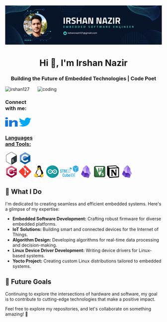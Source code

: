 ![logo](https://github.com/IRSHAN127/IRSHAN127/blob/main/Blue%20Minimalist%20Profesional%20Personal%20Linkedln%20Banner.png)
<h1 align="center">Hi 👋, I'm Irshan Nazir</h1>
<h3 align="center">Building the Future of Embedded Technologies | Code Poet</h3>

<img align="right" alt="coding" height="240" width="400" src="https://user-images.githubusercontent.com/55389276/140866485-8fb1c876-9a8f-4d6a-98dc-08c4981eaf70.gif">

<p align="left"> <img src="https://komarev.com/ghpvc/?username=irshan127&label=Profile%20views&color=0e75b6&style=flat" alt="irshan127" /> </p>
<h3 align="left">Connect with me:</h3>
<p align="left">
<a href="https://www.linkedin.com/in/irshan127/" target="blank"><img align="center" src="linkedin.svg" alt="https://www.linkedin.com/in/irshan127/" height="30" width="40" /></a> <a href="https://twitter.com/Irshan_127" target="blank"><img align="center" src="twitter.svg" alt="https://twitter.com/irshan_127" height="35" width="40" />
</p>


<h3 align="left">Languages and Tools:</h3>
<p align="left"> <a href="https://www.gnu.org/software/bash/" target="blank"> <img src="Bash.svg" alt="bash" width="40" height="40"/></a> <a href="https://en.wikipedia.org/wiki/C_(programming_language)" target="blank"> <img src="c.svg" alt="c" width="40" height="40"/></a> 
<a href="https://en.wikipedia.org/wiki/C%2B%2B" target="blank"> <img src="c++.svg" alt="cplusplus" width="40" height="40"/></a> <a href="https://git-scm.com/" target="blank"> <img src="git.svg" alt="git" width="40" height="40"/></a>  <a href="https://www.linux.org/" target="blank"> <img  src="linux.svg" alt="linux" width="40" height="40"/></a> <a href="https://www.arduino.cc/" target="blank"> <img src="arduino.svg" alt="arduino" width="40" height="40"/></a> 
<a href="https://www.st.com/en/development-tools/stm32cubeide.html" target="blank"> <img src="stm32.png" alt="STMCubeIDE" width="60" height="40"/></a> <a href="https://www.segger.com/products/development-tools/systemview/" target="blank"> <img src="Obsidian.png" alt="obsidian" width="40" height="40"/></a> </a> <a href="https://www.keil.com/" target="blank"> <img src="uvision5.jpeg" alt="KEIL" width="40" height="40"/></a> <a href="https://www.notion.so/" target="blank"> <img src="Notion.png" alt="Notion" width="40" height="40"/></a> <a href="https://obsidian.md/" target="blank"> <img src="Obsidian.png" alt="obsidian" width="40" height="40"/></a> </p> 



<h2>🚀 What I Do</h2>

<p>I'm dedicated to creating seamless and efficient embedded systems. Here's a glimpse of my expertise:</p>

<ul>
  <li><strong>Embedded Software Development:</strong> Crafting robust firmware for diverse embedded platforms.</li>
  <li><strong>IoT Solutions:</strong> Building smart and connected devices for the Internet of Things.</li>


  <li><strong>Algorithm Design:</strong> Developing algorithms for real-time data processing and decision-making.</li>
  <li><strong>Linux Device Driver Development:</strong> Writing device drivers for Linux-based systems.</li>
  <li><strong>Yocto Project:</strong> Creating custom Linux distributions tailored to embedded systems.</li>
</ul>

<h2>🎯 Future Goals</h2>

<p>Continuing to explore the intersections of hardware and software, my goal is to contribute to cutting-edge technologies that make a positive impact.</p>

<p>Feel free to explore my repositories, and let's collaborate on something amazing! 🤝</p>

